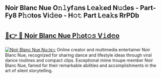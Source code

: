 ## Noir Blanc Nue O𝚗𝚕yf𝚊ns L𝚎a𝚔ed N𝚞𝚍es - Part-Fy8 P𝚑𝚘tos Vi𝚍𝚎o - H𝚘𝚝 Part L𝚎a𝚔s RrPDb

# <h2><a href="http://kf1wc0.oniu.top/?m=Noir+Blanc+Nue">🔗👉 🔴 Noir Blanc Nue P𝚑ot𝚘𝚜 V𝚒d𝚎o</a></h2>

[![Noir Blanc Nue Nu𝚍e𝚜](https://i.imgur.com/0qMVB7G.gif)](http://kf1wc0.oniu.top/?m=Noir+Blanc+Nue)
Online creator and multimedia entertainer Noir Blanc Nue, recognized for sharing dance and lifestyle ideas through viral dance routines and compact clips. Exceptional mime troupe member Noir Blanc Nue, famed for their remarkable abilities and accomplishments in the art of silent storytelling.  
